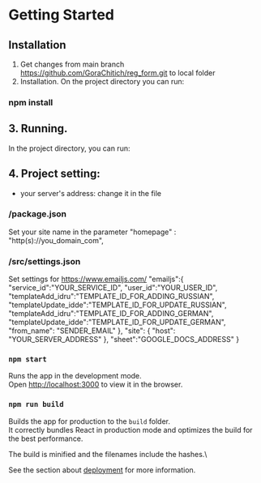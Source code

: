 # Getting Started

## Installation
1. Get changes from main branch https://github.com/GoraChitich/reg_form.git to local folder
2. Installation. On the project directory you can run:
### npm install
## 3. Running. 
In the project directory, you can run:

## 4. Project setting:
- your server's address: change it in the file 
### /package.json
Set your site name in the parameter "homepage" :  "http(s)://you_domain_com",

### /src/settings.json
Set settings for https://www.emailjs.com/
      "emailjs":{
        "service_id":"YOUR_SERVICE_ID",
        "user_id":"YOUR_USER_ID",
        "templateAdd_idru":"TEMPLATE_ID_FOR_ADDING_RUSSIAN",
        "templateUpdate_idde":"TEMPLATE_ID_FOR_UPDATE_RUSSIAN",
        "templateAdd_idru":"TEMPLATE_ID_FOR_ADDING_GERMAN",
        "templateUpdate_idde":"TEMPLATE_ID_FOR_UPDATE_GERMAN",
        "from_name": "SENDER_EMAIL"
    },
    "site": {
         "host": "YOUR_SERVER_ADDRESS"
    },
    "sheet":"GOOGLE_DOCS_ADDRESS"
}

### `npm start`

Runs the app in the development mode.\
Open [http://localhost:3000](http://localhost:3000) to view it in the browser.


### `npm run build`

Builds the app for production to the `build` folder.\
It correctly bundles React in production mode and optimizes the build for the best performance.

The build is minified and the filenames include the hashes.\

See the section about [deployment](https://facebook.github.io/create-react-app/docs/deployment) for more information.
